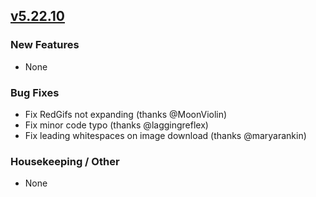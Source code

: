 ## [v5.22.10](https://github.com/honestbleeps/Reddit-Enhancement-Suite/releases/v5.22.10)

### New Features

- None

### Bug Fixes

- Fix RedGifs not expanding (thanks @MoonViolin)
- Fix minor code typo (thanks @laggingreflex)
- Fix leading whitespaces on image download (thanks @maryarankin)

### Housekeeping / Other

- None